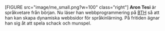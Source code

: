 
<div class="byline" markdown='1'>

[FIGURE src="image/me_small.png?w=100" class="right"]
**Aron Tesi** är språkvetare från början. Nu läser han webbprogrammering på [BTH](https://www.bth.se/) så att han kan skapa dynamiska webbsidor för språkinlärning. På fritiden ägnar han sig åt att spela schack och munspel.
</div>
